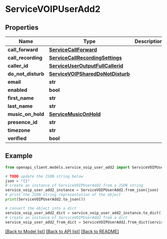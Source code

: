 # ServiceVOIPUserAdd2


## Properties

Name | Type | Description | Notes
------------ | ------------- | ------------- | -------------
**call_forward** | [**ServiceCallForward**](ServiceCallForward.md) |  | [optional] 
**call_recording** | [**ServiceCallRecordingSettings**](ServiceCallRecordingSettings.md) |  | [optional] 
**caller_id** | [**ServiceUserOutputFullCallerid**](ServiceUserOutputFullCallerid.md) |  | [optional] 
**do_not_disturb** | [**ServiceVOIPSharedDoNotDisturb**](ServiceVOIPSharedDoNotDisturb.md) |  | [optional] 
**email** | **str** |  | 
**enabled** | **bool** |  | [optional] 
**first_name** | **str** |  | 
**last_name** | **str** |  | 
**music_on_hold** | [**ServiceMusicOnHold**](ServiceMusicOnHold.md) |  | [optional] 
**presence_id** | **str** |  | [optional] 
**timezone** | **str** |  | [optional] 
**verified** | **bool** |  | [optional] 

## Example

```python
from openapi_client.models.service_voip_user_add2 import ServiceVOIPUserAdd2

# TODO update the JSON string below
json = "{}"
# create an instance of ServiceVOIPUserAdd2 from a JSON string
service_voip_user_add2_instance = ServiceVOIPUserAdd2.from_json(json)
# print the JSON string representation of the object
print(ServiceVOIPUserAdd2.to_json())

# convert the object into a dict
service_voip_user_add2_dict = service_voip_user_add2_instance.to_dict()
# create an instance of ServiceVOIPUserAdd2 from a dict
service_voip_user_add2_from_dict = ServiceVOIPUserAdd2.from_dict(service_voip_user_add2_dict)
```
[[Back to Model list]](../README.md#documentation-for-models) [[Back to API list]](../README.md#documentation-for-api-endpoints) [[Back to README]](../README.md)


